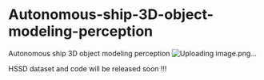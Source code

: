 # Autonomous-ship-3D-object-modeling-perception
Autonomous ship 3D object modeling perception
![Uploading image.png…]()

HSSD dataset and code will be released soon !!!
